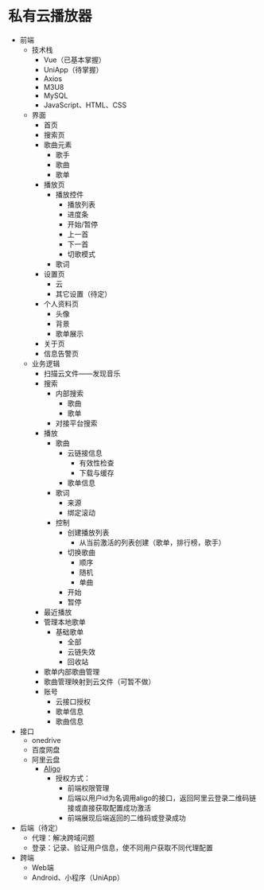 # 私有云播放器

- 前端
  - 技术栈
    - Vue（已基本掌握）
    - UniApp（待掌握）
    - Axios
    - M3U8
    - MySQL
    - JavaScript、HTML、CSS
  - 界面
    - 首页
    - 搜索页
    - 歌曲元素
      - 歌手
      - 歌曲
      - 歌单
    - 播放页
      - 播放控件
        - 播放列表
        - 进度条
        - 开始/暂停
        - 上一首
        - 下一首
        - 切歌模式
      - 歌词
    - 设置页
      - 云
      - 其它设置（待定）
    - 个人资料页
      - 头像
      - 背景
      - 歌单展示
    - 关于页
    - 信息告警页
  - 业务逻辑
    - 扫描云文件——发现音乐
    - 搜索
      - 内部搜索
        - 歌曲
        - 歌单
      - 对接平台搜索
    - 播放
      - 歌曲
        - 云链接信息
          - 有效性检查
          - 下载与缓存
        - 歌单信息
      - 歌词
        - 来源
        - 绑定滚动
      - 控制
        - 创建播放列表
          - 从当前激活的列表创建（歌单，排行榜，歌手）
        - 切换歌曲
          - 顺序
          - 随机
          - 单曲
        - 开始
        - 暂停
    - 最近播放
    - 管理本地歌单
      - 基础歌单
        - 全部
        - 云链失效
        - 回收站
    - 歌单内部歌曲管理
    - 歌曲管理映射到云文件（可暂不做）
    - 账号
      - 云接口授权
      - 歌单信息
      - 歌曲信息
- 接口
  - onedrive
  - 百度网盘
  - 阿里云盘
    - [Aligo](https://github.com/foyoux/aligo "https://github.com/foyoux/aligo")
      - 授权方式：
        - 前端权限管理
        - 后端以用户id为名调用aligo的接口，返回阿里云登录二维码链接或直接获取配置成功激活
        - 前端展现后端返回的二维码或登录成功
- 后端（待定）
  - 代理：解决跨域问题
  - 登录：记录、验证用户信息，使不同用户获取不同代理配置
- 跨端
  - Web端
  - Android、小程序（UniApp）
